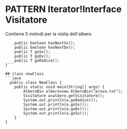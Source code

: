 # PATTERN Iterator!Interface Visitatore
Contiene 5 metodi per la visita dell'albero 
```javapublic interface Visitatore<T>{
    public boolean hasNextSx();
    public boolean hasNextDx();
    public T goSx();
    public T goDx();
    public T goRadice();
}```

## class newClass 
```java
  public class NewClass {
    public static void main(String[] args) {
        AlberoBin albero=new AlberoBin("prova.txt");
        Visitatore a=albero.getVisitatore();
        System.out.println(a.goRadice());
        System.out.println(a.goSx());
        System.out.println(a.goDx());
        System.out.println(a.goSx());
    }
}
```
